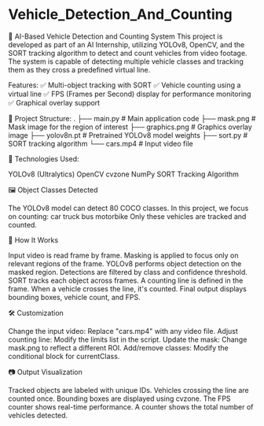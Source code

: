 # Vehicle_Detection_And_Counting

🚗 AI-Based Vehicle Detection and Counting System
This project is developed as part of an AI Internship, utilizing YOLOv8, OpenCV, and the SORT tracking algorithm to detect and count vehicles from video footage. The system is capable of detecting multiple vehicle classes and tracking them as they cross a predefined virtual line.

Features:
✅ Multi-object tracking with SORT
✅ Vehicle counting using a virtual line
✅ FPS (Frames per Second) display for performance monitoring
✅ Graphical overlay support


📁 Project Structure:
.
├── main.py                # Main application code
├── mask.png               # Mask image for the region of interest
├── graphics.png           # Graphics overlay image
├── yolov8n.pt             # Pretrained YOLOv8 model weights
├── sort.py                # SORT tracking algorithm
└── cars.mp4               # Input video file


🧠 Technologies Used:

YOLOv8 (Ultralytics)
OpenCV
cvzone
NumPy
SORT Tracking Algorithm

🖼️ Object Classes Detected

The YOLOv8 model can detect 80 COCO classes. In this project, we focus on counting:
car
truck
bus
motorbike
Only these vehicles are tracked and counted.


🎯 How It Works

Input video is read frame by frame.
Masking is applied to focus only on relevant regions of the frame.
YOLOv8 performs object detection on the masked region.
Detections are filtered by class and confidence threshold.
SORT tracks each object across frames.
A counting line is defined in the frame.
When a vehicle crosses the line, it's counted.
Final output displays bounding boxes, vehicle count, and FPS.



🛠️ Customization

Change the input video: Replace "cars.mp4" with any video file.
Adjust counting line: Modify the limits list in the script.
Update the mask: Change mask.png to reflect a different ROI.
Add/remove classes: Modify the conditional block for currentClass.


📷 Output Visualization

Tracked objects are labeled with unique IDs.
Vehicles crossing the line are counted once.
Bounding boxes are displayed using cvzone.
The FPS counter shows real-time performance.
A counter shows the total number of vehicles detected.
